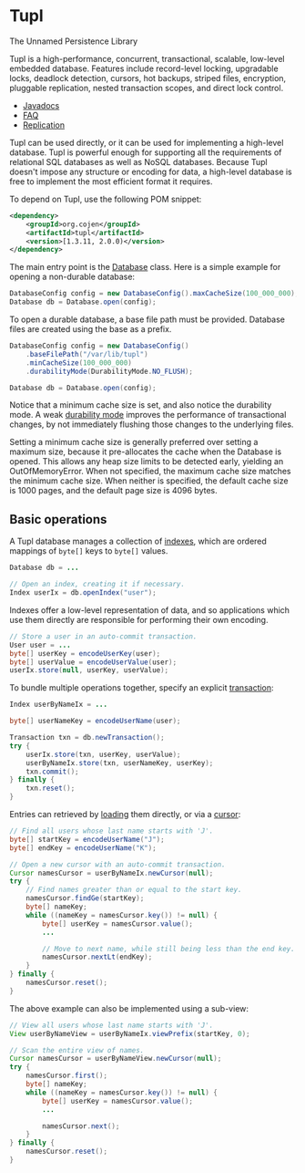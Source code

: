 Tupl
====

The Unnamed Persistence Library

Tupl is a high-performance, concurrent, transactional, scalable, low-level embedded database. Features include record-level locking, upgradable locks, deadlock detection, cursors, hot backups, striped files, encryption, pluggable replication, nested transaction scopes, and direct lock control.

* [Javadocs](https://tupl.cojen.org/javadoc/org/cojen/tupl/package-summary.html)
* [FAQ](https://github.com/cojen/Tupl/wiki/FAQ)
* [Replication](https://github.com/cojen/Tupl/wiki/Replication)

Tupl can be used directly, or it can be used for implementing a high-level database. Tupl is
powerful enough for supporting all the requirements of relational SQL databases as well as
NoSQL databases. Because Tupl doesn't impose any structure or encoding for data, a high-level
database is free to implement the most efficient format it requires.

To depend on Tupl, use the following POM snippet:

```xml
<dependency>
    <groupId>org.cojen</groupId>
    <artifactId>tupl</artifactId>
    <version>[1.3.11, 2.0.0)</version>
</dependency>
```

The main entry point is the [Database](https://tupl.cojen.org/javadoc/org/cojen/tupl/Database.html) class. Here is a simple example for opening a non-durable database:

```java
DatabaseConfig config = new DatabaseConfig().maxCacheSize(100_000_000);
Database db = Database.open(config);
```

To open a durable database, a base file path must be provided. Database files are created
using the base as a prefix.

```java
DatabaseConfig config = new DatabaseConfig()
    .baseFilePath("/var/lib/tupl")
    .minCacheSize(100_000_000)
    .durabilityMode(DurabilityMode.NO_FLUSH);

Database db = Database.open(config);
```

Notice that a minimum cache size is set, and also notice the durability mode. A weak
[durability mode](https://tupl.cojen.org/javadoc/org/cojen/tupl/DurabilityMode.html) improves
the performance of transactional changes, by not immediately flushing those
changes to the underlying files.

Setting a minimum cache size is generally preferred over setting a maximum size, because it
pre-allocates the cache when the Database is opened. This allows any heap size limits to be
detected early, yielding an OutOfMemoryError. When not specified, the maximum cache size
matches the minimum cache size. When neither is specified, the default cache size is 1000
pages, and the default page size is 4096 bytes.

Basic operations
----------------

A Tupl database manages a collection of [indexes](https://tupl.cojen.org/javadoc/org/cojen/tupl/Index.html), which are ordered mappings of `byte[]` keys to `byte[]` values.

```java
Database db = ...

// Open an index, creating it if necessary.
Index userIx = db.openIndex("user");
```

Indexes offer a low-level representation of data, and so applications which use them directly are
responsible for performing their own encoding.

```java
// Store a user in an auto-commit transaction.
User user = ...
byte[] userKey = encodeUserKey(user);
byte[] userValue = encodeUserValue(user);
userIx.store(null, userKey, userValue);
```

To bundle multiple operations together, specify an explicit [transaction](https://tupl.cojen.org/javadoc/org/cojen/tupl/Transaction.html):

```java
Index userByNameIx = ...

byte[] userNameKey = encodeUserName(user);

Transaction txn = db.newTransaction();
try {
    userIx.store(txn, userKey, userValue);
    userByNameIx.store(txn, userNameKey, userKey);
    txn.commit();
} finally {
    txn.reset();
}
```

Entries can retrieved by [loading](https://tupl.cojen.org/javadoc/org/cojen/tupl/View.html#load-org.cojen.tupl.Transaction-byte:A-) them directly, or via a [cursor](https://tupl.cojen.org/javadoc/org/cojen/tupl/Cursor.html):

```java
// Find all users whose last name starts with 'J'.
byte[] startKey = encodeUserName("J");
byte[] endKey = encodeUserName("K");

// Open a new cursor with an auto-commit transaction.
Cursor namesCursor = userByNameIx.newCursor(null);
try {
    // Find names greater than or equal to the start key.
    namesCursor.findGe(startKey);
    byte[] nameKey;
    while ((nameKey = namesCursor.key()) != null) {
        byte[] userKey = namesCursor.value();
        ...

        // Move to next name, while still being less than the end key.
        namesCursor.nextLt(endKey);
    }
} finally {
    namesCursor.reset();
}
```

The above example can also be implemented using a sub-view:

```java
// View all users whose last name starts with 'J'.
View userByNameView = userByNameIx.viewPrefix(startKey, 0);

// Scan the entire view of names.
Cursor namesCursor = userByNameView.newCursor(null);
try {
    namesCursor.first();
    byte[] nameKey;
    while ((nameKey = namesCursor.key()) != null) {
        byte[] userKey = namesCursor.value();
        ...

        namesCursor.next();
    }
} finally {
    namesCursor.reset();
}
```
